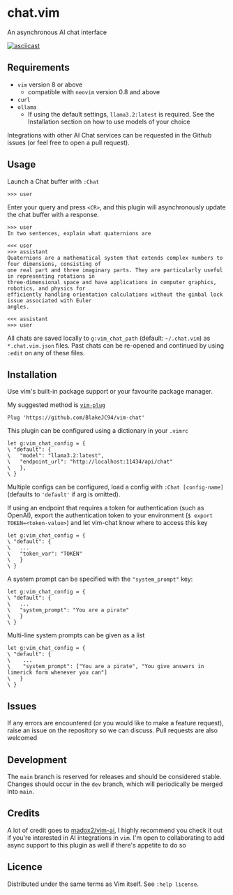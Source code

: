 # chat.vim
An asynchronous AI chat interface

[![asciicast](https://asciinema.org/a/H1CdcqE6szMVhQhTnRiOX0uag.svg)](https://asciinema.org/a/H1CdcqE6szMVhQhTnRiOX0uag)

## Requirements
- `vim` version 8 or above
    - compatible with `neovim` version 0.8 and above
- `curl`
- `ollama`
    - If using the default settings, `llama3.2:latest` is required. See the
      Installation section on how to use models of your choice

Integrations with other AI Chat services can be requested in the Github issues (or feel free to
open a pull request).

## Usage

Launch a Chat buffer with `:Chat`
```
>>> user

```

Enter your query and press `<CR>`, and this plugin will asynchronously update the chat buffer with
a response.

```
>>> user
In two sentences, explain what quaternions are

<<< user
>>> assistant
Quaternions are a mathematical system that extends complex numbers to four dimensions, consisting of
one real part and three imaginary parts. They are particularly useful in representing rotations in
three-dimensional space and have applications in computer graphics, robotics, and physics for
efficiently handling orientation calculations without the gimbal lock issue associated with Euler
angles.

<<< assistant
>>> user

```

All chats are saved locally to `g:vim_chat_path` (default: `~/.chat.vim`) as `*.chat.vim.json`
files. Past chats can be re-opened and continued by using `:edit` on any of these files.


## Installation
Use vim's built-in package support or your favourite package manager.

My suggested method is [`vim-plug`](https://github.com/junegunn/vim-plug)
```
Plug 'https://github.com/BlakeJC94/vim-chat'
```

This plugin can be configured using a dictionary in your `.vimrc`
```
let g:vim_chat_config = {
\ "default": {
\   "model": "llama3.2:latest",
\   "endpoint_url": "http://localhost:11434/api/chat"
\   },
\ }
```
Multiple configs can be configured, load a config with `:Chat [config-name]` (defaults to
`'default'` if arg is omitted).

If using an endpoint that requires a token for authentication (such as OpenAI), export the
authentication token to your environment (`$ export TOKEN=<token-value>`) and let vim-chat know
where to access this key
```
let g:vim_chat_config = {
\ "default": {
\   ...
\   "token_var": "TOKEN"
\   }
\ }
```

A system prompt can be specified with the `"system_prompt"` key:
```
let g:vim_chat_config = {
\ "default": {
\   ...
\   "system_prompt": "You are a pirate"
\   }
\ }
```
Multi-line system prompts can be given as a list
```
let g:vim_chat_config = {
\ "default": {
\    ...
\    "system_prompt": ["You are a pirate", "You give answers in limerick form whenever you can"]
\   }
\ }
```

## Issues
If any errors are encountered (or you would like to make a feature request), raise an issue on the
repository so we can discuss. Pull requests are also welcomed

## Development
The `main` branch is reserved for releases and should be considered stable. Changes should occur in
the `dev` branch, which will periodically be merged into `main`.

## Credits
A lot of credit goes to [madox2/vim-ai](https://github.com/madox2/vim-ai), I
highly recommend you check it out if you're interested in AI integrations in
`vim`. I'm open to collaborating to add async support to this plugin as well if
there's appetite to do so

## Licence
Distributed under the same terms as Vim itself. See `:help license`.
